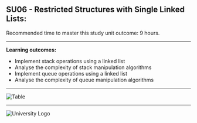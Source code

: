 ## SU06 - Restricted Structures with Single Linked Lists: 

Recommended time to master this study unit outcome: 9 hours.

---

**Learning outcomes:**

- Implement stack operations using a linked list
- Analyse the complexity of stack manipulation algorithms
- Implement queue operations using a linked list
- Analyse the complexity of queue manipulation algorithms

---


![Table](https://bitbucket.org/_smellsliketeamspirit/su06-restricted-structures-linked-lists/raw/6acb0fe1e5792ebb530e89467e425f16e9170216/Other/Table.png)

---

![University Logo](http://collections.nwu.ac.za/dbtw-wpd/textbases/images/nwu-special-collections-browse.png)